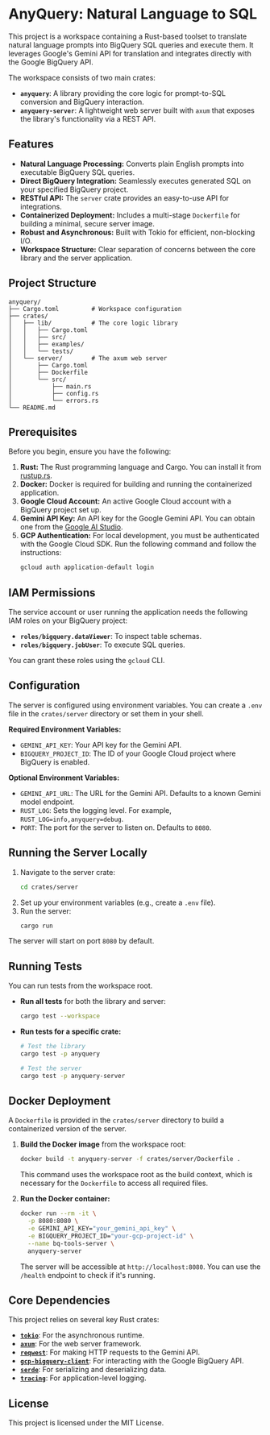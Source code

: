 # AnyQuery: Natural Language to SQL

This project is a workspace containing a Rust-based toolset to translate natural language prompts into BigQuery SQL queries and execute them. It leverages Google's Gemini API for translation and integrates directly with the Google BigQuery API.

The workspace consists of two main crates:
-   **`anyquery`**: A library providing the core logic for prompt-to-SQL conversion and BigQuery interaction.
-   **`anyquery-server`**: A lightweight web server built with `axum` that exposes the library's functionality via a REST API.

## Features

*   **Natural Language Processing:** Converts plain English prompts into executable BigQuery SQL queries.
*   **Direct BigQuery Integration:** Seamlessly executes generated SQL on your specified BigQuery project.
*   **RESTful API:** The `server` crate provides an easy-to-use API for integrations.
*   **Containerized Deployment:** Includes a multi-stage `Dockerfile` for building a minimal, secure server image.
*   **Robust and Asynchronous:** Built with Tokio for efficient, non-blocking I/O.
*   **Workspace Structure:** Clear separation of concerns between the core library and the server application.

## Project Structure

```
anyquery/
├── Cargo.toml         # Workspace configuration
├── crates/
│   ├── lib/           # The core logic library
│   │   ├── Cargo.toml
│   │   ├── src/
│   │   ├── examples/
│   │   └── tests/
│   └── server/        # The axum web server
│       ├── Cargo.toml
│       ├── Dockerfile
│       └── src/
│           ├── main.rs
│           ├── config.rs
│           └── errors.rs
└── README.md
```

## Prerequisites

Before you begin, ensure you have the following:

1.  **Rust:** The Rust programming language and Cargo. You can install it from [rustup.rs](https://rustup.rs/).
2.  **Docker:** Docker is required for building and running the containerized application.
3.  **Google Cloud Account:** An active Google Cloud account with a BigQuery project set up.
4.  **Gemini API Key:** An API key for the Google Gemini API. You can obtain one from the [Google AI Studio](https://aistudio.google.com/app/apikey).
5.  **GCP Authentication:** For local development, you must be authenticated with the Google Cloud SDK. Run the following command and follow the instructions:
    ```sh
    gcloud auth application-default login
    ```

## IAM Permissions

The service account or user running the application needs the following IAM roles on your BigQuery project:

*   **`roles/bigquery.dataViewer`**: To inspect table schemas.
*   **`roles/bigquery.jobUser`**: To execute SQL queries.

You can grant these roles using the `gcloud` CLI.

## Configuration

The server is configured using environment variables. You can create a `.env` file in the `crates/server` directory or set them in your shell.

**Required Environment Variables:**

*   `GEMINI_API_KEY`: Your API key for the Gemini API.
*   `BIGQUERY_PROJECT_ID`: The ID of your Google Cloud project where BigQuery is enabled.

**Optional Environment Variables:**

*   `GEMINI_API_URL`: The URL for the Gemini API. Defaults to a known Gemini model endpoint.
*   `RUST_LOG`: Sets the logging level. For example, `RUST_LOG=info,anyquery=debug`.
*   `PORT`: The port for the server to listen on. Defaults to `8080`.

## Running the Server Locally

1.  Navigate to the server crate:
    ```sh
    cd crates/server
    ```
2.  Set up your environment variables (e.g., create a `.env` file).
3.  Run the server:
    ```sh
    cargo run
    ```
The server will start on port `8080` by default.

## Running Tests

You can run tests from the workspace root.

*   **Run all tests** for both the library and server:
    ```sh
    cargo test --workspace
    ```
*   **Run tests for a specific crate:**
    ```sh
    # Test the library
    cargo test -p anyquery

    # Test the server
    cargo test -p anyquery-server
    ```

## Docker Deployment

A `Dockerfile` is provided in the `crates/server` directory to build a containerized version of the server.

1.  **Build the Docker image** from the workspace root:
    ```sh
    docker build -t anyquery-server -f crates/server/Dockerfile .
    ```
    This command uses the workspace root as the build context, which is necessary for the `Dockerfile` to access all required files.

2.  **Run the Docker container:**
    ```sh
    docker run --rm -it \
      -p 8080:8080 \
      -e GEMINI_API_KEY="your_gemini_api_key" \
      -e BIGQUERY_PROJECT_ID="your-gcp-project-id" \
      --name bq-tools-server \
      anyquery-server
    ```
    The server will be accessible at `http://localhost:8080`. You can use the `/health` endpoint to check if it's running.

## Core Dependencies

This project relies on several key Rust crates:

*   [**`tokio`**](https://crates.io/crates/tokio): For the asynchronous runtime.
*   [**`axum`**](https://crates.io/crates/axum): For the web server framework.
*   [**`reqwest`**](https://crates.io/crates/reqwest): For making HTTP requests to the Gemini API.
*   [**`gcp-bigquery-client`**](https://crates.io/crates/gcp-bigquery-client): For interacting with the Google BigQuery API.
*   [**`serde`**](https://crates.io/crates/serde): For serializing and deserializing data.
*   [**`tracing`**](https://crates.io/crates/tracing): For application-level logging.

## License

This project is licensed under the MIT License.
